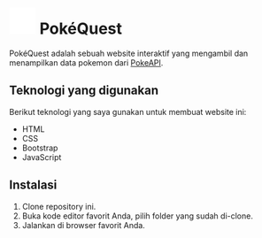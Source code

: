 # <img src="https://github.com/harybagus/poke-quest/blob/master/assets/images/pokeball.svg"> PokéQuest

PokéQuest adalah sebuah website interaktif yang mengambil dan menampilkan data pokemon dari <a href="https://pokeapi.co/">PokeAPI</a>.

## Teknologi yang digunakan

Berikut teknologi yang saya gunakan untuk membuat website ini:

- HTML
- CSS
- Bootstrap
- JavaScript

## Instalasi

1. Clone repository ini.
2. Buka kode editor favorit Anda, pilih folder yang sudah di-clone.
3. Jalankan di browser favorit Anda.
